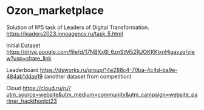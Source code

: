 # Ozon_marketplace
Solution of  №5 task of Leaders of Digital Transformation. https://leaders2023.innoagency.ru/task_5.html

Initial Dataset https://drive.google.com/file/d/17NBXx6l_6znStM52RJOKKKlxnHigavzq/view?usp=share_link

Leaderboard https://dsworks.ru/group/14e288c4-70ba-4c4d-ba9e-484ab1ddae19 (another dataset from competition)

Cloud https://cloud.ru/ru?utm_source=website&utm_medium=community&utm_campaign=website_partner_hackthonlct23
